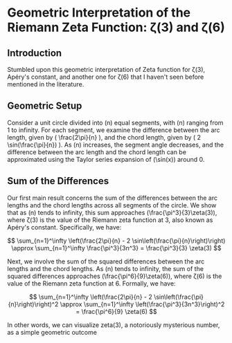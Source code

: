 # Geometric Interpretation of the Riemann Zeta Function: ζ(3) and ζ(6)

## Introduction

Stumbled upon this geometric interpretation of Zeta function for ζ(3), Apéry's constant, and another one for ζ(6) that I haven't seen before mentioned in the literature.

## Geometric Setup

Consider a unit circle divided into \(n\) equal segments, with \(n\) ranging from 1 to infinity. For each segment, we examine the difference between the arc length, given by \( \frac{2\pi}{n} \), and the chord length, given by \( 2 \sin(\frac{\pi}{n}) \). As \(n\) increases, the segment angle decreases, and the difference between the arc length and the chord length can be approximated using the Taylor series expansion of \(\sin(x)\) around 0.

## Sum of the Differences

Our first main result concerns the sum of the differences between the arc lengths and the chord lengths across all segments of the circle. We show that as \(n\) tends to infinity, this sum approaches \(\frac{\pi^3}{3}\zeta(3)\), where ζ(3) is the value of the Riemann zeta function at 3, also known as Apéry's constant. Specifically, we have:

$$
\sum_{n=1}^\infty \left(\frac{2\pi}{n} - 2 \sin\left(\frac{\pi}{n}\right)\right) \approx \sum_{n=1}^\infty \frac{\pi^3}{3n^3} = \frac{\pi^3}{3} \zeta(3)
$$

Next, we involve the sum of the squared differences between the arc lengths and the chord lengths. As \(n\) tends to infinity, the sum of the squared differences approaches \(\frac{\pi^6}{9}\zeta(6)\), where ζ(6) is the value of the Riemann zeta function at 6. Formally, we have:

$$
\sum_{n=1}^\infty \left(\frac{2\pi}{n} - 2 \sin\left(\frac{\pi}{n}\right)\right)^2 \approx \sum_{n=1}^\infty \left(\frac{\pi^3}{3n^3}\right)^2 = \frac{\pi^6}{9} \zeta(6)
$$

In other words, we can visualize zeta(3), a notoriously mysterious number, as a simple geometric outcome  
